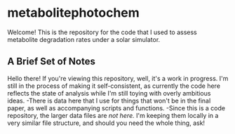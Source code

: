 # metabolitephotochem
Welcome! This is the repository for the code that I used to assess metabolite degradation rates under a solar simulator. 

## A Brief Set of Notes
Hello there! If you're viewing this repository, well, it's a work in progress. I'm still in the process of making it self-consistent, as currently the code here reflects the state of analysis while I'm still toying with overly ambitious ideas. 
-There is data here that I use for things that won't be in the final paper, as well as accompanying scripts and functions.
-Since this is a code repository, the larger data files are _not here._ I'm keeping them locally in a very similar file structure, and should you need the whole thing, ask!
